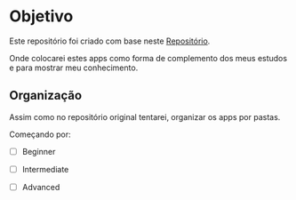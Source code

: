 # Objetivo

 Este repositório foi criado com base neste [Repositório](https://github.com/florinpop17/app-ideas).

Onde colocarei estes apps como forma de complemento dos meus estudos e para mostrar meu conhecimento.

## Organização
Assim como no repositório original tentarei, organizar os apps por pastas.

Começando por:
- [ ] Beginner
- [ ] Intermediate
- [ ] Advanced

